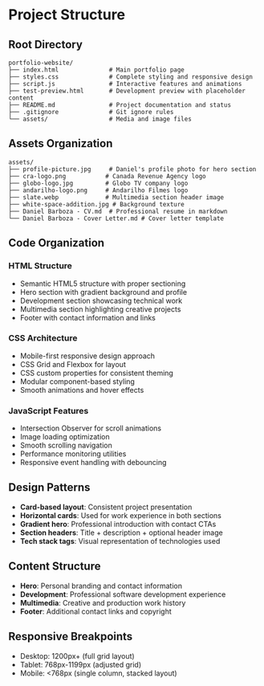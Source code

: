 # Project Structure

## Root Directory
```
portfolio-website/
├── index.html              # Main portfolio page
├── styles.css              # Complete styling and responsive design
├── script.js               # Interactive features and animations
├── test-preview.html       # Development preview with placeholder content
├── README.md               # Project documentation and status
├── .gitignore              # Git ignore rules
└── assets/                 # Media and image files
```

## Assets Organization
```
assets/
├── profile-picture.jpg     # Daniel's profile photo for hero section
├── cra-logo.png           # Canada Revenue Agency logo
├── globo-logo.jpg         # Globo TV company logo
├── andarilho-logo.png     # Andarilho Filmes logo
├── slate.webp             # Multimedia section header image
├── white-space-addition.jpg # Background texture
├── Daniel Barboza - CV.md  # Professional resume in markdown
└── Daniel Barboza - Cover Letter.md # Cover letter template
```

## Code Organization

### HTML Structure
- Semantic HTML5 structure with proper sectioning
- Hero section with gradient background and profile
- Development section showcasing technical work
- Multimedia section highlighting creative projects
- Footer with contact information and links

### CSS Architecture
- Mobile-first responsive design approach
- CSS Grid and Flexbox for layout
- CSS custom properties for consistent theming
- Modular component-based styling
- Smooth animations and hover effects

### JavaScript Features
- Intersection Observer for scroll animations
- Image loading optimization
- Smooth scrolling navigation
- Performance monitoring utilities
- Responsive event handling with debouncing

## Design Patterns
- **Card-based layout**: Consistent project presentation
- **Horizontal cards**: Used for work experience in both sections
- **Gradient hero**: Professional introduction with contact CTAs
- **Section headers**: Title + description + optional header image
- **Tech stack tags**: Visual representation of technologies used

## Content Structure
- **Hero**: Personal branding and contact information
- **Development**: Professional software development experience
- **Multimedia**: Creative and production work history
- **Footer**: Additional contact links and copyright

## Responsive Breakpoints
- Desktop: 1200px+ (full grid layout)
- Tablet: 768px-1199px (adjusted grid)
- Mobile: <768px (single column, stacked layout)